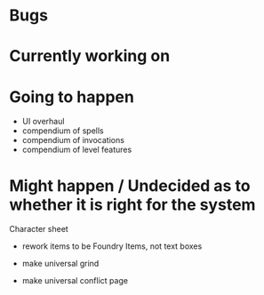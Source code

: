 # Bugs

# Currently working on

# Going to happen
 - UI overhaul
 - compendium of spells
 - compendium of invocations
 - compendium of level features

# Might happen / Undecided as to whether it is right for the system
Character sheet
 - rework items to be Foundry Items, not text boxes
 
- make universal grind
- make universal conflict page